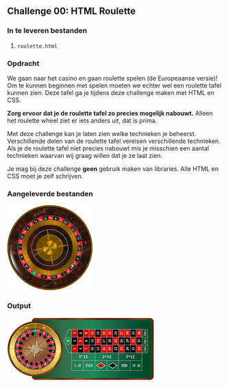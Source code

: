 ## Challenge 00: HTML Roulette 

### In te leveren bestanden
1) `roulette.html`

### Opdracht
We gaan naar het casino en gaan roulette spelen (de Europeaanse versie)! Om te kunnen beginnen met spelen moeten we echter wel een roulette tafel kunnen zien. Deze tafel ga je tijdens deze challenge maken met HTML en CSS. 

**Zorg ervoor dat je de roulette tafel zo precies mogelijk nabouwt.** Alleen het roulette wheel ziet er iets anders uit, dat is prima. 

Met deze challenge kan je laten zien welke technieken je beheerst. Verschillende delen van de roulette tafel vereisen verschillende technieken. Als je de roulette tafel niet precies nabouwt mis je misschien een aantal technieken waarvan wij graag willen dat je ze laat zien. 

Je mag bij deze challenge **geen** gebruik maken van libraries. Alle HTML en CSS moet je zelf schrijven. 

### Aangeleverde bestanden
![Wheel](roulette-wheel.png)

### Output
![Result](result.jpeg)
